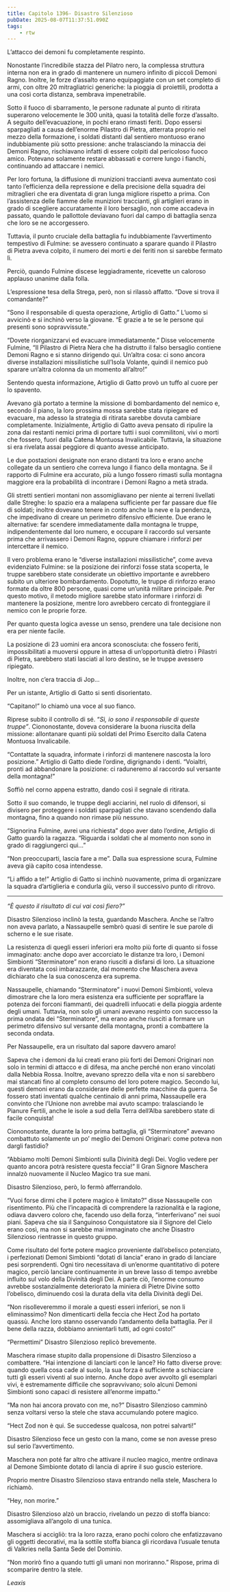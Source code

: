 ```yaml
---
title: Capitolo 1396- Disastro Silenzioso
pubDate: 2025-08-07T11:37:51.090Z
tags:
    - rtw
---
```



L’attacco dei demoni fu completamente respinto.


Nonostante l’incredibile stazza del Pilatro nero, la complessa struttura interna non era in grado di mantenere un numero infinito di piccoli Demoni Ragno. Inoltre, le forze d’assalto erano equipaggiate con un set completo di armi, con oltre 20 mitragliatrici generiche: la pioggia di proiettili, prodotta a una così corta distanza, sembrava impenetrabile.


Sotto il fuoco di sbarramento, le persone radunate al punto di ritirata superarono velocemente le 300 unità, quasi la totalità delle forze d’assalto. A seguito dell’evacuazione, in pochi erano rimasti feriti. Dopo essersi sparpagliati a causa dell’enorme Pilastro di Pietra, atterrata proprio nel mezzo della formazione, i soldati distanti dal sentiero montuoso erano indubbiamente più sotto pressione: anche tralasciando la minaccia dei Demoni Ragno, rischiavano infatti di essere colpiti dal pericoloso fuoco amico. Potevano solamente restare abbassati e correre lungo i fianchi, continuando ad attaccare i nemici.


Per loro fortuna, la diffusione di munizioni traccianti aveva aumentato così tanto l’efficienza della repressione e della precisione della squadra dei mitraglieri che era diventata di gran lunga migliore rispetto a prima. Con l’assistenza delle fiamme delle munizioni traccianti, gli artiglieri erano in grado di scegliere accuratamente il loro bersaglio, non come accadeva in passato, quando le pallottole deviavano fuori dal campo di battaglia senza che loro se ne accorgessero.


Tuttavia, il punto cruciale della battaglia fu indubbiamente l’avvertimento tempestivo di Fulmine: se avessero continuato a sparare quando il Pilastro di Pietra aveva colpito, il numero dei morti e dei feriti non si sarebbe fermato lì.


Perciò, quando Fulmine discese leggiadramente, ricevette un caloroso applauso unanime dalla folla.


L’espressione tesa della Strega, però, non si rilassò affatto. “Dove si trova il comandante?”


“Sono il responsabile di questa operazione, Artiglio di Gatto.” L’uomo si avvicinò e si inchinò verso la giovane. “È grazie a te se le persone qui presenti sono sopravvissute.”


“Dovete riorganizzarvi ed evacuare immediatamente.” Disse velocemente Fulmine, “Il Pilastro di Pietra Nera che ha distrutto il falso bersaglio contiene Demoni Ragno e si stanno dirigendo qui. Un’altra cosa: ci sono ancora diverse installazioni missilistiche sull’Isola Volante, quindi il nemico può sparare un’altra colonna da un momento all’altro!”


Sentendo questa informazione, Artiglio di Gatto provò un tuffo al cuore per lo spavento.


Avevano già portato a termine la missione di bombardamento del nemico e, secondo il piano, la loro prossima mossa sarebbe stata ripiegare ed evacuare, ma adesso la strategia di ritirata sarebbe dovuta cambiare completamente. Inizialmente, Artiglio di Gatto aveva pensato di ripulire la zona dai restanti nemici prima di portare tutti i suoi commilitoni, vivi o morti che fossero, fuori dalla Catena Montuosa Invalicabile. Tuttavia, la situazione si era rivelata assai peggiore di quanto avesse anticipato.


Le due postazioni designate non erano distanti tra loro e erano anche collegate da un sentiero che correva lungo il fianco della montagna. Se il rapporto di Fulmine era accurato, più a lungo fossero rimasti sulla montagna maggiore era la probabilità di incontrare i Demoni Ragno a metà strada.


Gli stretti sentieri montani non assomigliavano per niente ai terreni livellati dalle Streghe: lo spazio era a malapena sufficiente per far passare due file di soldati; inoltre dovevano tenere in conto anche la neve e la pendenza, che impedivano di creare un perimetro difensivo efficiente. Due erano le alternative: far scendere immediatamente dalla montagna le truppe, indipendentemente dal loro numero, e occupare il raccordo sul versante prima che arrivassero i Demoni Ragno, oppure chiamare i rinforzi per intercettare il nemico.


Il vero problema erano le “diverse installazioni missilistiche”, come aveva evidenziato Fulmine: se la posizione dei rinforzi fosse stata scoperta, le truppe sarebbero state considerate un obiettivo importante e avrebbero subito un ulteriore bombardamento. Dopotutto, le truppe di rinforzo erano formate da oltre 800 persone, quasi come un’unità militare principale. Per questo motivo, il metodo migliore sarebbe stato informare i rinforzi di mantenere la posizione, mentre loro avrebbero cercato di fronteggiare il nemico con le proprie forze.


Per quanto questa logica avesse un senso, prendere una tale decisione non era per niente facile.


La posizione di 23 uomini era ancora sconosciuta: che fossero feriti, impossibilitati a muoversi oppure in attesa di un’opportunità dietro i Pilastri di Pietra, sarebbero stati lasciati al loro destino, se le truppe avessero ripiegato.


Inoltre, non c’era traccia di Jop…


Per un istante, Artiglio di Gatto si sentì disorientato.


“Capitano!” lo chiamò una voce al suo fianco.


Riprese subito il controllo di sé. “<em>Sì, io sono il responsabile di queste truppe”</em>. Ciononostante, doveva considerare la buona riuscita della missione: allontanare quanti più soldati del Primo Esercito dalla Catena Montuosa Invalicabile.


“Contattate la squadra, informate i rinforzi di mantenere nascosta la loro posizione.” Artiglio di Gatto diede l’ordine, digrignando i denti. “Voialtri, pronti ad abbandonare la posizione: ci raduneremo al raccordo sul versante della montagna!”


Soffiò nel corno appena estratto, dando così il segnale di ritirata.


Sotto il suo comando, le truppe degli acciarini, nel ruolo di difensori, si divisero per proteggere i soldati sparpagliati che stavano scendendo dalla montagna, fino a quando non rimase più nessuno.


“Signorina Fulmine, avrei una richiesta” dopo aver dato l’ordine, Artiglio di Gatto guardò la ragazza. “Riguarda i soldati che al momento non sono in grado di raggiungerci qui...”


“Non preoccuparti, lascia fare a me”. Dalla sua espressione scura, Fulmine aveva già capito cosa intendesse.


“Li affido a te!” Artiglio di Gatto si inchinò nuovamente, prima di organizzare la squadra d’artiglieria e condurla giù, verso il successivo punto di ritrovo.






***






<em>“È questo il risultato di cui vai così fiero?”</em>


Disastro Silenzioso inclinò la testa, guardando Maschera. Anche se l’altro non aveva parlato, a Nassaupelle sembrò quasi di sentire le sue parole di scherno e le sue risate.


La resistenza di quegli esseri inferiori era molto più forte di quanto si fosse immaginato: anche dopo aver accorciato le distanze tra loro, i Demoni Simbionti “Sterminatore” non erano riusciti a disfarsi di loro. La situazione era diventata così imbarazzante, dal momento che Maschera aveva dichiarato che la sua conoscenza era suprema.


Nassaupelle, chiamando “Sterminatore” i nuovi Demoni Simbionti, voleva dimostrare che la loro mera esistenza era sufficiente per sopraffare la potenza dei forconi fiammanti, dei quadrelli infuocati e della pioggia ardente degli umani. Tuttavia, non solo gli umani avevano respinto con successo la prima ondata dei “Sterminatore”, ma erano anche riusciti a formare un perimetro difensivo sul versante della montagna<strong>,</strong> pronti a combattere la seconda ondata.


Per Nassaupelle, era un risultato dal sapore davvero amaro!


Sapeva che i demoni da lui creati erano più forti dei Demoni Originari non solo in termini di attacco e di difesa, ma anche perché non erano vincolati dalla Nebbia Rossa. Inoltre, avevano sprezzo della vita e non si sarebbero mai stancati fino al completo consumo del loro potere magico. Secondo lui, questi demoni erano da considerare delle perfette macchine da guerra. Se fossero stati inventati qualche centinaio di anni prima, Nassaupelle era convinto che l’Unione non avrebbe mai avuto scampo: tralasciando le Pianure Fertili, anche le isole a sud della Terra dell’Alba sarebbero state di facile conquista!


Ciononostante, durante la loro prima battaglia, gli “Sterminatore” avevano combattuto solamente un po’ meglio dei Demoni Originari: come poteva non dargli fastidio?


“Abbiamo molti Demoni Simbionti sulla Divinità degli Dei. Voglio vedere per quanto ancora potrà resistere questa feccia!” Il Gran Signore Maschera innalzò nuovamente il Nucleo Magico tra sue mani.


Disastro Silenzioso, però, lo fermò afferrandolo.


“Vuoi forse dirmi che il potere magico è limitato?” disse Nassaupelle con risentimento. Più che l’incapacità di comprendere la razionalità e la ragione, odiava davvero coloro che, facendo uso della forza, “interferivano” nei suoi piani. Sapeva che sia il Sanguinoso Conquistatore sia il Signore del Cielo erano così, ma non si sarebbe mai immaginato che anche Disastro Silenzioso rientrasse in questo gruppo.


Come risultato del forte potere magico proveniente dall’obelisco potenziato, i perfezionati Demoni Simbionti “dotati di lancia” erano in grado di lanciare pesi sorprendenti. Ogni tiro necessitava di un’enorme quantitativo di potere magico, perciò lanciare continuamente in un breve lasso di tempo avrebbe influito sul volo della Divinità degli Dei. A parte ciò, l’enorme consumo avrebbe sostanzialmente deteriorato la miniera di Pietre Divine sotto l’obelisco, diminuendo così la durata della vita della Divinità degli Dei.


“Non risolleveremmo il morale a questi esseri inferiori, se non li eliminassimo? Non dimenticarti della feccia che Hect Zod ha portato quassù. Anche loro stanno osservando l’andamento della battaglia. Per il bene della razza, dobbiamo annientarli tutti, ad ogni costo!”


“Permettimi” Disastro Silenzioso replicò brevemente.


Maschera rimase stupito dalla propensione di Disastro Silenzioso a combattere. “Hai intenzione di lanciarti con le lance? Ho fatto diverse prove: quando quella cosa cade al suolo, la sua forza è sufficiente a schiacciare tutti gli esseri viventi al suo interno. Anche dopo aver avvolto gli esemplari vivi, è estremamente difficile che sopravvivano; solo alcuni Demoni Simbionti sono capaci di resistere all’enorme impatto.”


“Ma non hai ancora provato con me, no?” Disastro Silenzioso camminò senza voltarsi verso la stele che stava accumulando potere magico.


“Hect Zod non è qui. Se succedesse qualcosa, non potrei salvarti!”


Disastro Silenzioso fece un gesto con la mano, come se non avesse preso sul serio l’avvertimento.


Maschera non poté far altro che attivare il nucleo magico, mentre ordinava al Demone Simbionte dotato di lancia di aprire il suo guscio esteriore.


Proprio mentre Disastro Silenzioso stava entrando nella stele, Maschera lo richiamò.


“Hey, non morire.”


Disastro Silenzioso alzò un braccio, rivelando un pezzo di stoffa bianco: assomigliava all’angolo di una tunica.


Maschera si accigliò: tra la loro razza, erano pochi coloro che enfatizzavano gli oggetti decorativi, ma la sottile stoffa bianca gli ricordava l’usuale tenuta di Valkries nella Santa Sede del Dominio.


“Non morirò fino a quando tutti gli umani non moriranno.” Rispose, prima di scomparire dentro la stele.










<em>Leaxis</em>
                                


                                



